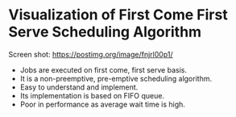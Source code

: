 
# Visualization of First Come First Serve Scheduling Algorithm

Screen shot: https://postimg.org/image/fnjrl00p1/ 
* Jobs are executed on first come, first serve basis.
* It is a non-preemptive, pre-emptive scheduling algorithm.
* Easy to understand and implement.
* Its implementation is based on FIFO queue.
* Poor in performance as average wait time is high.
